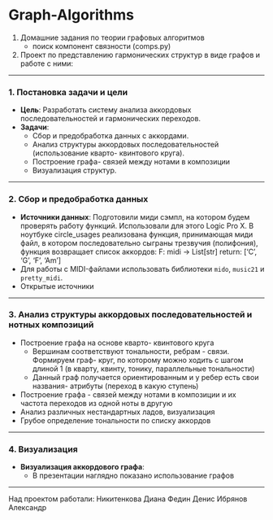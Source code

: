 # Graph-Algorithms
1. Домашние задания по теории графовых алгоритмов
   - поиск компонент связности (comps.py)
2. Проект по представлению гармонических структур в виде графов и работе с ними:

---

### **1. Постановка задачи и цели**
   - **Цель**: Разработать систему анализа аккордовых последовательностей и гармонических переходов.
   - **Задачи**:
     - Сбор и предобработка данных с аккордами.
     - Анализ структуры аккордовых последовательностей (использование кварто- квинтового круга).
     - Построение графа- связей между нотами в композиции
     - Визуализация структур.

---

### **2. Сбор и предобработка данных**
   - **Источники данных**:
      Подготовили миди сэмпл, на котором будем проверять работу функций. Использовали для этого Logic Pro X. В ноутбуке circle_usages реализована функция, принимающая миди           файл, в котором последовательно сыграны трезвучия (полифония), функция возвращает список аккордов:
      F: midi -> List[str]
      return: [‘C’, ‘G’, ‘F’, ‘Am’]
   - Для работы с MIDI-файлами использовать библиотеки `mido`, `music21` и `pretty_midi`.
   - Открытые источники

---

### **3. Анализ структуры аккордовых последовательностей и нотных композиций**
   - Построение графа на основе кварто- квинтового круга
     - Вершинам соответствуют тональности, ребрам - связи. Формируем граф- круг, по которому можно ходить с шагом длиной 1 (в кварту, квинту, тонику, параллельные тональности)
     - Данный граф получается ориентированным и у ребер есть свои названия- атрибуты (переход в какую ступень)
   - Построение графа - связей между нотами в композиции и их частота переходов из одной ноты в другую
   - Анализ различных нестандартных ладов, визуализация
   - Грубое определение тональности по списку аккордов
---

### **4. Визуализация**
   - **Визуализация аккордового графа**:
     - В презентации наглядно показано использование графов

---

Над проектом работали: 
Никитенкова Диана
Федин Денис
Ибрянов Александр
